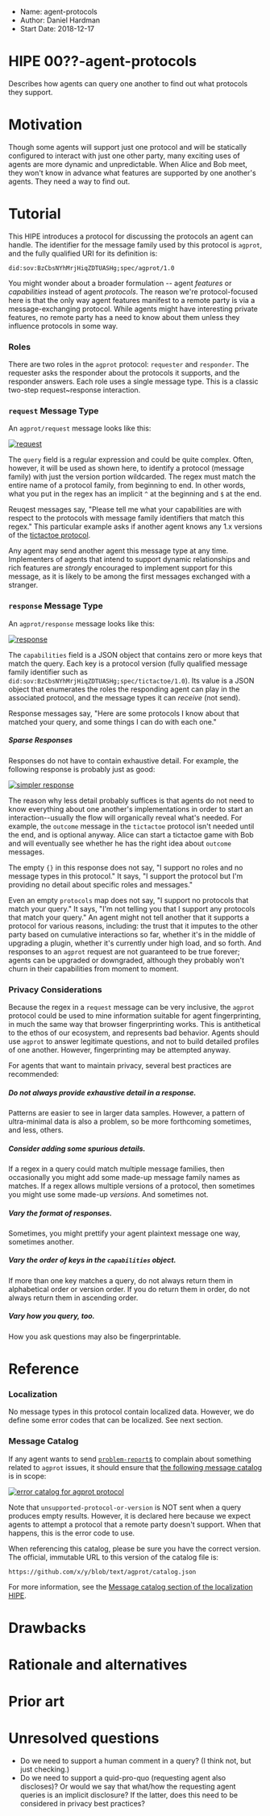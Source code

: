 - Name: agent-protocols
- Author: Daniel Hardman
- Start Date: 2018-12-17

# HIPE 00??-agent-protocols
[summary]: #summary

Describes how agents can query one another to find out what protocols
they support.

# Motivation
[motivation]: #motivation

Though some agents will support just one protocol and will be
statically configured to interact with just one other party, many
exciting uses of agents are more dynamic and unpredictable. When
Alice and Bob meet, they won't know in advance what features are
supported by one another's agents. They need a way to find out.

# Tutorial
[tutorial]: #tutorial

This HIPE introduces a protocol for discussing the protocols an agent
can handle. The identifier for the message family used by this protocol is
`agprot`, and the fully qualified URI for its definition is:

    did:sov:BzCbsNYhMrjHiqZDTUASHg;spec/agprot/1.0
    
You might wonder about a broader formulation -- agent *features* or
*capabilities* instead of agent *protocols*. The reason we're protocol-focused
here is that the only way agent features manifest to a remote party is via a
message-exchanging protocol. While agents might have interesting private
features, no remote party has a need to know about them unless they influence
protocols in some way.

### Roles

There are two roles in the `agprot` protocol: `requester` and
`responder`. The requester asks the responder about the protocols it
 supports, and the responder answers. Each role uses a single message type.
This is a classic two-step request~response interaction.

### `request` Message Type

An `agprot/request` message looks like this:

[![request](request.png)](request.json)

The `query` field is a regular expression and could be quite complex.
Often, however, it will be used as shown here, to identify a protocol
(message family) with just the version portion wildcarded. The regex
must match the entire name of a protocol family, from beginning to end.
In other words, what you put in the regex has an implicit `^` at the
beginning and `$` at the end.

Reuqest messages say, "Please tell me what your capabilities are with
respect to the protocols with message family identifiers that match this
regex." This particular example asks if another agent knows any 1.x
versions of the [tictactoe protocol](x).

Any agent may send another agent this message type at any time.
Implementers of agents that intend to support dynamic relationships
and rich features are *strongly* encouraged to implement support
for this message, as it is likely to be among the first messages
exchanged with a stranger.

### `response` Message Type

An `agprot/response` message looks like this:

[![response](response.png)](response.json)

The `capabilities` field is a JSON object that contains zero or more keys that
match the query. Each key is a protocol version (fully qualified message
family identifier such as `did:sov:BzCbsNYhMrjHiqZDTUASHg;spec/tictactoe/1.0`).
Its value is a JSON object that enumerates the roles the responding agent
can play in the associated protocol, and the message types it can *receive*
(not send).

Response messages say, "Here are some protocols I know about that matched
your query, and some things I can do with each one."

##### Sparse Responses

Responses do not have to contain exhaustive detail. For example, the following
response is probably just as good:

[![simpler response](simpler-response.png)](simpler-response.json)

The reason why less detail probably suffices is that agents do not need to
know everything about one another's implementations in order to start an
interaction--usually the flow will organically reveal what's needed. For
example, the `outcome` message in the `tictactoe` protocol isn't needed
until the end, and is optional anyway. Alice can start a tictactoe game
with Bob and will eventually see whether he has the right idea about
`outcome` messages.

The empty `{}` in this response does not say, "I support no roles and no
message types in this protocol." It says, "I support the protocol but
I'm providing no detail about specific roles and messages."

Even an empty `protocols` map does not say, "I support no protocols
that match your query." It says, "I'm not telling you that I support any
protocols that match your query." An agent might not tell another that
it supports a protocol for various reasons, including: the trust that
it imputes to the other party based on cumulative interactions so far,
whether it's in the middle of upgrading a plugin, whether it's currently
under high load, and so forth. And responses to an `agprot` request are
not guaranteed to be true forever; agents can be upgraded or downgraded,
although they probably won't churn in their capabilities from moment
to moment.

### Privacy Considerations

Because the regex in a `request` message can be very inclusive, the `agprot`
protocol could be used to mine information suitable for agent fingerprinting,
in much the same way that browser fingerprinting works. This is antithetical
to the ethos of our ecosystem, and represents bad behavior. Agents should
use `agprot` to answer legitimate questions, and not to build detailed
profiles of one another. However, fingerprinting may be attempted
anyway.

For agents that want to maintain privacy, several best practices are
recommended:

##### Do not always provide exhaustive detail in a response.

Patterns are easier to see in larger data samples. However, a pattern
of ultra-minimal data is also a problem, so be more forthcoming sometimes,
and less, others.

##### Consider adding some spurious details.

If a regex in a query could match multiple message families, then occasionally
you might add some made-up message family names as matches. If a regex
allows multiple versions of a protocol, then sometimes you might use some
made-up *versions*. And sometimes not.

##### Vary the format of responses.

Sometimes, you might prettify your agent plaintext message one way,
sometimes another.

##### Vary the order of keys in the `capabilities` object.

If more than one key matches a query, do not always return them in
alphabetical order or version order. If you do return them in order,
do not always return them in ascending order.

##### Vary how you query, too.

How you ask questions may also be fingerprintable.
 
# Reference

### Localization
No message types in this protocol contain localized data. However, we
do define some error codes that can be localized. See next section.

### Message Catalog

If any agent wants to send [`problem-report`s](
https://github.com/hyperledger/indy-hipe/blob/6a5e4fe2d7e14953cd8e3aed07d886176332e696/text/error-handling/README.md#the-problem-report-message-type
) to complain about something related to `agprot` issues, it should
ensure that [the following message catalog](catalog.json) is in scope:

[![error catalog for agprot protocol](catalog.png)](agprot.catalog.json)

Note that `unsupported-protocol-or-version` is NOT sent when a query produces
empty results. However, it is declared here because we expect agents to attempt
a protocol that a remote party doesn't support. When that happens, this is the
error code to use.

When referencing this catalog, please be sure you have the correct
version. The official, immutable URL to this version of the catalog file
is:

    https://github.com/x/y/blob/text/agprot/catalog.json

For more information, see the [Message catalog section of the localization
HIPE](https://github.com/hyperledger/indy-hipe/blob/95c6261dc6b857a36ceb348276a822dd730a5923/text/localized-messages/README.md#message-codes-and-catalogs).
      
      


# Drawbacks

# Rationale and alternatives

# Prior art

# Unresolved questions

- Do we need to support a human comment in a query? (I think not, but just checking.)
- Do we need to support a quid-pro-quo (requesting agent also discloses)? Or
  would we say that what/how the requesting agent queries is an implicit
  disclosure? If the latter, does this need to be considered in privacy 
  best practices?